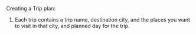 Creating a Trip plan:
1. Each trip contains a trip name, destination city, and the places you want to visit in
that city, and planned day for the trip.
